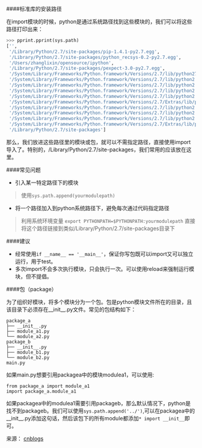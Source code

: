 ####标准库的安装路径

在import模块的时候，python是通过系统路径找到这些模块的，我们可以将这些路径打印出来：
```Python
>>> pprint.pprint(sys.path)
['',
 '/Library/Python/2.7/site-packages/pip-1.4.1-py2.7.egg',
 '/Library/Python/2.7/site-packages/python_recsys-0.2-py2.7.egg',
 '/Users/zhanglixin/opensource/ipython',
 '/Library/Python/2.7/site-packages/pexpect-3.0-py2.7.egg',
 '/System/Library/Frameworks/Python.framework/Versions/2.7/lib/python27.zip',
 '/System/Library/Frameworks/Python.framework/Versions/2.7/lib/python2.7',
 '/System/Library/Frameworks/Python.framework/Versions/2.7/lib/python2.7/plat-darwin',
 '/System/Library/Frameworks/Python.framework/Versions/2.7/lib/python2.7/plat-mac',
 '/System/Library/Frameworks/Python.framework/Versions/2.7/lib/python2.7/plat-mac/lib-scriptpackages',
 '/System/Library/Frameworks/Python.framework/Versions/2.7/Extras/lib/python',
 '/System/Library/Frameworks/Python.framework/Versions/2.7/lib/python2.7/lib-tk',
 '/System/Library/Frameworks/Python.framework/Versions/2.7/lib/python2.7/lib-old',
 '/System/Library/Frameworks/Python.framework/Versions/2.7/lib/python2.7/lib-dynload',
 '/System/Library/Frameworks/Python.framework/Versions/2.7/Extras/lib/python/PyObjC',
 '/Library/Python/2.7/site-packages']
```
那么，我们放进这些路径里的模块或包，就可以不需指定路径，直接使用import导入了。特别的，/Library/Python/2.7/site-packages，我们常用的应该放在这里。

####常见问题

- 引入某一特定路径下的模块
>使用`sys.path.append(yourmodulepath)`

- 将一个路径加入到python系统路径下，避免每次通过代码指定路径
>利用系统环境变量 `export PYTHONPATH=$PYTHONPATH:yourmodulepath`
>直接将这个路径链接到类似/Library/Python/2.7/site-packages目录下

####建议

- 经常使用`if __name__ == '__main__'`，保证你写包既可以import又可以独立运行，用于test。
- 多次import不会多次执行模块，只会执行一次。可以使用reload来强制运行模块，但不提倡。

####包（package）

为了组织好模块，将多个模块分为一个包。包是python模块文件所在的目录，且该目录下必须存在__init__.py文件。常见的包结构如下：
```
package_a
├── __init__.py
├── module_a1.py
└── module_a2.py
package_b
├── __init__.py
├── module_b1.py
└── module_b2.py
main.py
```
如果main.py想要引用packagea中的模块modulea1，可以使用:
```
from package_a import module_a1
import package_a.module_a1
```
如果packagea中的modulea1需要引用packageb，那么默认情况下，python是找不到packageb。我们可以使用`sys.path.append('../')`,可以在packagea中的__init__.py添加这句话，然后该包下的所有module都添加`* import __init__`即可。

来源： [cnblogs](http://www.cnblogs.com/coser/p/3551285.html)
